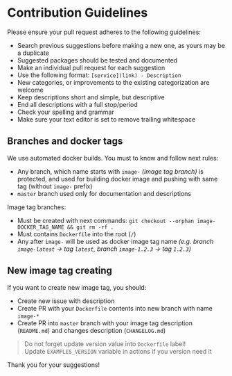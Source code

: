 # Contribution Guidelines

Please ensure your pull request adheres to the following guidelines:

- Search previous suggestions before making a new one, as yours may be a duplicate
- Suggested packages should be tested and documented
- Make an individual pull request for each suggestion
- Use the following format: `[service](link) - Description`
- New categories, or improvements to the existing categorization are welcome
- Keep descriptions short and simple, but descriptive
- End all descriptions with a full stop/period
- Check your spelling and grammar
- Make sure your text editor is set to remove trailing whitespace

## Branches and docker tags

We use automated docker builds. You must to know and follow next rules:

- Any branch, which name starts with `image-` *(image tag branch)* is protected, and used for building docker image and pushing with same tag (without `image-` prefix)
- `master` branch used only for documentation and descriptions

Image tag branches:

- Must be created with next commands: `git checkout --orphan image-DOCKER_TAG_NAME && git rm -rf .`
- Must contains `Dockerfile` into the root (`/`)
- Any after `image-` will be used as docker image tag name *(e.g. branch `image-latest` &rarr; tag `latest`, branch `image-1.2.3` &rarr; tag `1.2.3`)*

## New image tag creating

If you want to create new image tag, you should:

- Create new issue with description
- Create PR with your `Dockerfile` contents into new branch with name `image-*`
- Create PR into `master` branch with your image tag description (`README.md`) and changes description (`CHANGELOG.md`)

> Do not forget update version value into `Dockerfile` label!  
> Update `EXAMPLES_VERSION` variable in actions if you version need it

Thank you for your suggestions!
